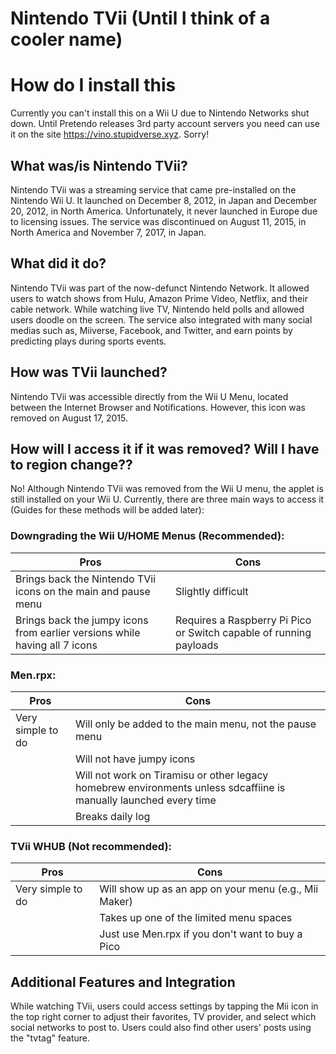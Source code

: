# Nintendo TVii (Until I think of a cooler name)

# How do I install this
Currently you can't install this on a Wii U due to Nintendo Networks shut down. Until Pretendo releases 3rd party account servers you need can use it on the site https://vino.stupidverse.xyz. Sorry!

## What was/is Nintendo TVii?
Nintendo TVii was a streaming service that came pre-installed on the Nintendo Wii U. It launched on December 8, 2012, in Japan and December 20, 2012, in North America. Unfortunately, it never launched in Europe due to licensing issues. The service was discontinued on August 11, 2015, in North America and November 7, 2017, in Japan.

## What did it do?
Nintendo TVii was part of the now-defunct Nintendo Network. It allowed users to watch shows from Hulu, Amazon Prime Video, Netflix, and their cable network. While watching live TV, Nintendo held polls and allowed users doodle on the screen. The service also integrated with many social medias such as, Miiverse, Facebook, and Twitter, and earn points by predicting plays during sports events.

## How was TVii launched?
Nintendo TVii was accessible directly from the Wii U Menu, located between the Internet Browser and Notifications. However, this icon was removed on August 17, 2015.

## How will I access it if it was removed? Will I have to region change??
No! Although Nintendo TVii was removed from the Wii U menu, the applet is still installed on your Wii U. Currently, there are three main ways to access it (Guides for these methods will be added later):

### Downgrading the Wii U/HOME Menus (Recommended):
| Pros | Cons |
|------|------|
| Brings back the Nintendo TVii icons on the main and pause menu | Slightly difficult |
| Brings back the jumpy icons from earlier versions while having all 7 icons | Requires a Raspberry Pi Pico or Switch capable of running payloads |

### Men.rpx:
| Pros | Cons |
|------|------|
| Very simple to do | Will only be added to the main menu, not the pause menu |
| | Will not have jumpy icons |
| | Will not work on Tiramisu or other legacy homebrew environments unless sdcaffiine is manually launched every time |
| | Breaks daily log |

### TVii WHUB (Not recommended):
| Pros | Cons |
|------|------|
| Very simple to do | Will show up as an app on your menu (e.g., Mii Maker) |
| | Takes up one of the limited menu spaces |
| | Just use Men.rpx if you don't want to buy a Pico |

## Additional Features and Integration
While watching TVii, users could access settings by tapping the Mii icon in the top right corner to adjust their favorites, TV provider, and select which social networks to post to. Users could also find other users' posts using the "tvtag" feature.
